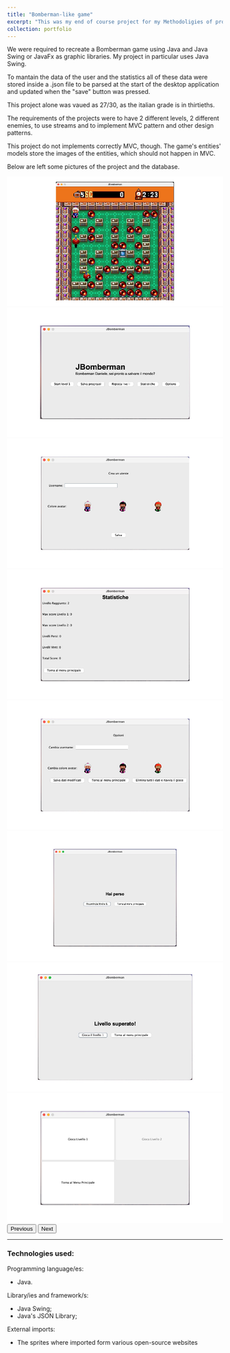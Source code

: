 ```yaml
---
title: "Bomberman-like game"
excerpt: "This was my end of course project for my Methodoligies of programming course.<br/><img src='/images/bomberman-pages/gameplay.jpg.png'>"
collection: portfolio
---
```


<head>
  <style>
    .carousel-control-prev-icon {
    color: grey; /* Sostituisci 'red' con il tuo colore desiderato */
    }

    .carousel-control-next-icon {
    color: grey; /* Sostituisci 'blue' con il tuo colore desiderato */
    }
  </style>
</head>

<p>We were required to recreate a Bomberman game using Java and Java Swing or JavaFx as graphic libraries. My project in particular uses Java Swing.
<p>To mantain the data of the user and the statistics all of these data were stored inside a .json file to be parsed at the start of the desktop application and updated when the "save" button was pressed. 
<p>This project alone was vaued as 27/30, as the italian grade is in thirtieths. 
<p>The requirements of the projects were to have 2 different levels, 2 different enemies, to use streams and to implement MVC pattern and other design patterns. 
<p>This project do not implements correctly MVC, though. The game's entities' models store the images of the entities, which should not happen in MVC. 

<p>
  Below are left some pictures of the project and the database.
</p>

<div id="carouselExample" class="carousel slide" data-bs-ride="carousel">
    <div class="carousel-inner">
      <div class="carousel-item active">
        <img src="/images/bomberman-pages/gameplay.jpg" class="d-block w-100" alt="...">
      </div>
      <div class="carousel-item">
        <img src="/images/bomberman-pages/home-page.jpg" class="d-block w-100" alt="...">
      </div>
      <div class="carousel-item">
        <img src="/images/bomberman-pages/new-user-page.jpg" class="d-block w-100" alt="...">
      </div>
            <div class="carousel-item">
        <img src="/images/bomberman-pages/statistics-page-2.jpg" class="d-block w-100" alt="...">
      </div>
            <div class="carousel-item">
        <img src="/images/bomberman-pages/options-page.jpg" class="d-block w-100" alt="...">
      </div>
            <div class="carousel-item">
        <img src="/images/bomberman-pages/lost-page.jpg" class="d-block w-100" alt="...">
      </div>
            <div class="carousel-item">
        <img src="/images/bomberman-pages/won-page.jpg" class="d-block w-100" alt="...">
      </div>
            <div class="carousel-item">
        <img src="/images/bomberman-pages/chose-level.jpg" class="d-block w-100" alt="...">
      </div>
    </div>
    <button class="carousel-control-prev" type="button" data-bs-target="#carouselExample" data-bs-slide="prev">
      <span class="carousel-control-prev-icon" aria-hidden="true"></span>
      <span class="visually-hidden">Previous</span>
    </button>
    <button class="carousel-control-next" type="button" data-bs-target="#carouselExample" data-bs-slide="next">
      <span class="carousel-control-next-icon" aria-hidden="true"></span>
      <span class="visually-hidden">Next</span>
    </button>
  </div>

<link href="https://cdn.jsdelivr.net/npm/bootstrap@5.3.2/dist/css/bootstrap.min.css" rel="stylesheet" integrity="sha384-T3c6CoIi6uLrA9TneNEoa7RxnatzjcDSCmG1MXxSR1GAsXEV/Dwwykc2MPK8M2HN" crossorigin="anonymous">
<script src="https://cdn.jsdelivr.net/npm/bootstrap@5.3.2/dist/js/bootstrap.bundle.min.js" integrity="sha384-C6RzsynM9kWDrMNeT87bh95OGNyZPhcTNXj1NW7RuBCsyN/o0jlpcV8Qyq46cDfL" crossorigin="anonymous"></script>

<hr> 

<h3>
  Technologies used:
</h3>

  Programming language/es: 
  <ul>
    <li>Java.</li>
  </ul>
  Library/ies and framework/s: 
  <ul>
    <li>Java Swing;</li>
    <li>Java's JSON Library;</li>
  </ul>
  External imports:
  <ul>
    <li>The sprites where imported form various open-source websites</li>
  </ul>

